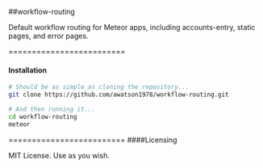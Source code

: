 ##workflow-routing

Default workflow routing for Meteor apps, including accounts-entry, static pages, and error pages.  

=========================
####  Installation  

````sh
# Should be as simple as cloning the repository...  
git clone https://github.com/awatson1978/workflow-routing.git

# And then running it...
cd workflow-routing
meteor
````

=========================
####Licensing  


MIT License. Use as you wish.
